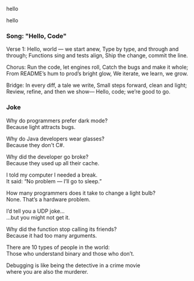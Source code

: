 
hello

hello

### Song: "Hello, Code"

Verse 1:
Hello, world — we start anew,
Type by type, and through and through;
Functions sing and tests align,
Ship the change, commit the line.

Chorus:
Run the code, let engines roll,
Catch the bugs and make it whole;
From README’s hum to prod’s bright glow,
We iterate, we learn, we grow.

Bridge:
In every diff, a tale we write,
Small steps forward, clean and light;
Review, refine, and then we show—
Hello, code; we’re good to go.

### Joke

Why do programmers prefer dark mode?  
Because light attracts bugs.

Why do Java developers wear glasses?  
Because they don't C#.

Why did the developer go broke?  
Because they used up all their cache.

I told my computer I needed a break.  
It said: “No problem — I’ll go to sleep.”

How many programmers does it take to change a light bulb?  
None. That’s a hardware problem.

I’d tell you a UDP joke…  
…but you might not get it.

Why did the function stop calling its friends?  
Because it had too many arguments.

There are 10 types of people in the world:  
Those who understand binary and those who don’t.

Debugging is like being the detective in a crime movie  
where you are also the murderer.


